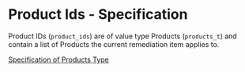 # Product Ids - Specification

Product IDs (`product_ids`) are of value type Products (`products_t`) and contain a list of Products the current remediation item applies to.

[Specification of Products Type](types/products-spec.en.md)
